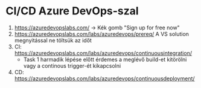 # CI/CD Azure DevOps-szal

1. https://azuredevopslabs.com/ -> Kék gomb "Sign up for free now"
2. https://azuredevopslabs.com/labs/azuredevops/prereq/
  A VS solution megnyitással ne töltsük az időt
3. CI: https://azuredevopslabs.com/labs/azuredevops/continuousintegration/
    - Task 1 harmadik lépése előtt érdemes a meglévő build-et kitörölni vagy a continous trigger-ét kikapcsolni
4. CD: https://azuredevopslabs.com/labs/azuredevops/continuousdeployment/
